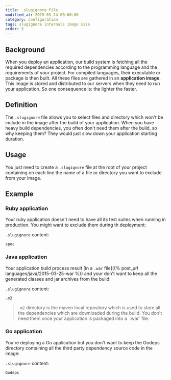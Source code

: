 ```yaml
---
title: .slugignore file
modified_at: 2015-03-24 00:00:00
category: configuration
tags: slugignore internals image size
order: 5
---
```


## Background

When you deploy an application, our build system is fetching all the required
dependencies according to the programming language and the requirements of your
project. For compiled languages, their executable or package is then built. All
these files are gathered in an __application image__. This image is stored and
distributed to our servers when they need to run your application. So one
consequence is: the lighter the faster.

## Definition

The `.slugignore` file allows you to select files and directory which won't be
include in the image after the build of your application. When you have heavy
build dependencies, you often don't need them after the build, so why keeping
them? They would just slow down your application starting duration.

## Usage

You just need to create a `.slugignore` file at the root of your project
containing on each line the name of a file or directory you want to exclude
from your image.

## Example

### Ruby application

Your ruby application doesn't need to have all its test suites when running
in production. You might want to exclude them during th deployment:

`.slugignore` content:

```text
spec
```

### Java application

Your application build process result [in a `.war`
file]({% post_url languages/java/2015-03-25-war %}) and your don't want to keep all the generated
classes and jar archives from the build:

`.slugignore` content:

```text
.m2
```

<blockquote class="bg-info">
  <code>.m2</code> directory is the maven local repository which is used to store
  all the dependencies which are downloaded during the build. You don't need them once
  your application is packaged into a `.war` file.
</blockquote>

### Go application

You're deploying a Go application but you don't want to keep the Godeps
directory containing all the third party dependency source code in the image:

`.slugignore` content:

```text
Godeps
```
